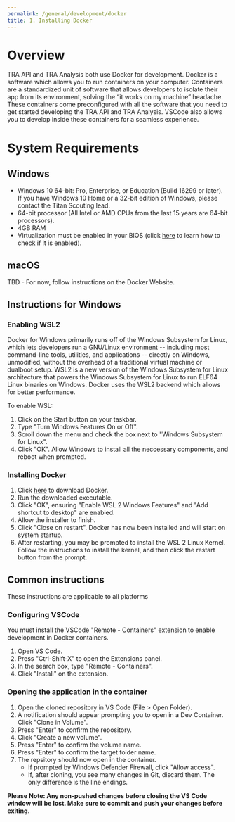 ```yaml
---
permalink: /general/development/docker
title: 1. Installing Docker
---
```


# Overview 

TRA API and TRA Analysis both use Docker for development. Docker is a software which allows you to run containers on your computer. Containers are a standardized unit of software that allows developers to isolate their app from its environment, solving the “it works on my machine” headache. These containers come preconfigured with all the software that you need to get started developing the TRA API and TRA Analysis. VSCode also allows you to develop inside these containers for a seamless experience. 

# System Requirements
## Windows
* Windows 10 64-bit: Pro, Enterprise, or Education (Build 16299 or later). If you have Windows 10 Home or a 32-bit edition of Windows, please contact the Titan Scouting lead. 
* 64-bit processor (All Intel or AMD CPUs from the last 15 years are 64-bit processors).
* 4GB RAM 
* Virtualization must be enabled in your BIOS (click [here](https://docs.docker.com/docker-for-windows/troubleshoot/#virtualization-must-be-enabled) to learn how to check if it is enabled).

## macOS

TBD - For now, follow instructions on the Docker Website.

## Instructions for Windows
### Enabling WSL2
Docker for Windows primarily runs off of the Windows Subsystem for Linux, which lets developers run a GNU/Linux environment -- including most command-line tools, utilities, and applications -- directly on Windows, unmodified, without the overhead of a traditional virtual machine or dualboot setup. WSL2 is a new version of the Windows Subsystem for Linux architecture that powers the Windows Subsystem for Linux to run ELF64 Linux binaries on Windows. Docker uses the WSL2 backend which allows for better performance. 

To enable WSL:

1. Click on the Start button on your taskbar.
2. Type "Turn Windows Features On or Off".
3. Scroll down the menu and check the box next to "Windows Subsystem for Linux".
4. Click "OK". Allow Windows to install all the neccessary components, and reboot when prompted. 

### Installing Docker

1. Click [here](https://download.docker.com/win/stable/Docker%20Desktop%20Installer.exe) to download Docker. 
2. Run the downloaded executable.
3. Click "OK", ensuring "Enable WSL 2 Windows Features" and "Add shortcut to desktop" are enabled.
4. Allow the installer to finish.
5. Click "Close on restart". Docker has now been installed and will start on system startup. 
6. After restarting, you may be prompted to install the WSL 2 Linux Kernel. Follow the instructions to install the kernel, and then click the restart button from the prompt.

## Common instructions
These instructions are applicable to all platforms
### Configuring VSCode
You must install the VSCode "Remote - Containers" extension to enable development in Docker containers. 

1. Open VS Code.
2. Press "Ctrl-Shift-X" to open the Extensions panel. 
3. In the search box, type "Remote - Containers".
4. Click "Install" on the extension.

### Opening the application in the container
1. Open the cloned repository in VS Code (File > Open Folder).
2. A notification should appear prompting you to open in a Dev Container. Click "Clone in Volume".
3. Press "Enter" to confirm the repository.
4. Click "Create a new volume".
5. Press "Enter" to confirm the volume name.
6. Press "Enter" to confirm the target folder name.
7. The repsitory should now open in the container.
    - If prompted by Windows Defender Firewall, click "Allow access".
    - If, after cloning, you see many changes in Git, discard them. The only difference is the line endings. 

**Please Note: Any non-pushed changes before closing the VS Code window will be lost. Make sure to commit and push your changes before exiting.**
